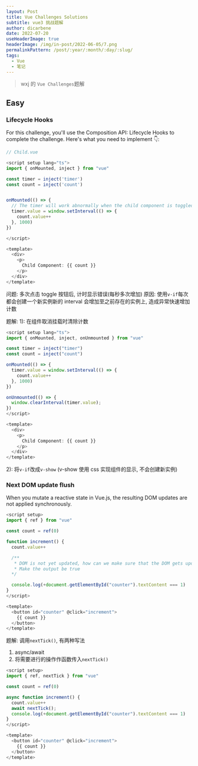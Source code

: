 ```yaml
---
layout: Post
title: Vue Challenges Solutions
subtitle: vue3 挑战题解
author: dicarbene
date: 2022-07-20
useHeaderImage: true
headerImage: /img/in-post/2022-06-05/7.png
permalinkPattern: /post/:year/:month/:day/:slug/
tags:
  - Vue
  - 笔记
---
```


> wxj 的 `Vue Challenges`题解

## Easy

### Lifecycle Hooks

For this challenge, you'll use the Composition API: Lifecycle Hooks to complete the challenge. Here's what you need to implement 👇:

```js
// Child.vue

<script setup lang="ts">
import { onMounted, inject } from "vue"

const timer = inject('timer')
const count = inject('count')


onMounted(() => {
  // The timer will work abnormally when the child component is toggled. Lets fix it.
  timer.value = window.setInterval(() => {
    count.value++
  }, 1000)
})

</script>

<template>
  <div>
    <p>
      Child Component: {{ count }}
    </p>
  </div>
</template>
```

问题: 多次点击 toggle 按钮后, 计时显示错误(每秒多次增加)
原因: 使用`v-if`每次都会创建一个新实例新的 interval 会增加至之前存在的实例上, 造成异常快速增加计数

题解:
1):
在组件取消挂载时清除计数

```js
<script setup lang="ts">
import { onMounted, inject, onUnmounted } from "vue"

const timer = inject("timer")
const count = inject("count")

onMounted(() => {
  timer.value = window.setInterval(() => {
    count.value++
  }, 1000)
})

onUnmounted(() => {
  window.clearInterval(timer.value);
})
</script>

<template>
  <div>
    <p>
      Child Component: {{ count }}
    </p>
  </div>
</template>
```

2):
将`v-if`改成`v-show` (v-show 使用 css 实现组件的显示, 不会创建新实例)

### Next DOM update flush

When you mutate a reactive state in Vue.js, the resulting DOM updates are not applied synchronously.

```js
<script setup>
import { ref } from "vue"

const count = ref(0)

function increment() {
  count.value++

  /**
   * DOM is not yet updated, how can we make sure that the DOM gets updated
   * Make the output be true
  */

  console.log(+document.getElementById("counter").textContent === 1)
}
</script>

<template>
  <button id="counter" @click="increment">
    {{ count }}
  </button>
</template>
```

题解:
调用`nextTick()`, 有两种写法

1. async/await
2. 将需要进行的操作作函数传入`nextTick()`

```js
<script setup>
import { ref, nextTick } from "vue"

const count = ref(0)

async function increment() {
  count.value++
  await nextTick();
  console.log(+document.getElementById("counter").textContent === 1)
}
</script>

<template>
  <button id="counter" @click="increment">
    {{ count }}
  </button>
</template>
```

